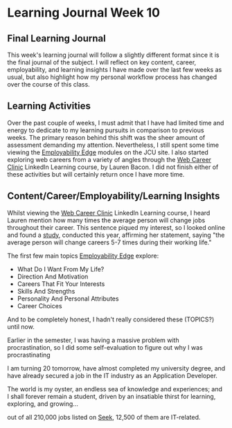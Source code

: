 # Learning Journal Week 10
## Final Learning Journal
This week's learning journal will follow a slightly different format since it is the final journal of the subject. I will reflect on key content, career, employability, and learning insights I have made over the last few weeks as usual, but also highlight how my personal workflow process has changed over the course of this class.

## Learning Activities
Over the past couple of weeks, I must admit that I have had limited time and energy to dedicate to my learning pursuits in comparison to previous weeks. The primary reason behind this shift was the sheer amount of assessment demanding my attention. Nevertheless, I still spent some time viewing the [Employability Edge](https://www.jcu.edu.au/employability-edge) modules on the JCU site. I also started exploring web careers from a variety of angles through the [Web Career Clinic](https://www.linkedin.com/learning/web-career-clinic/welcome?u=2223545) LinkedIn Learning course, by Lauren Bacon. I did not finish either of these activities but will certainly return once I have more time.

## Content/Career/Employability/Learning Insights
Whilst viewing the [Web Career Clinic](https://www.linkedin.com/learning/web-career-clinic/welcome?u=2223545) LinkedIn Learning course, I heard Lauren mention how many times the average person will change jobs throughout their career. This sentence piqued my interest, so I looked online and found a [study](https://novoresume.com/career-blog/career-change-statistics), conducted this year, affirming her statement, saying "the average person will change careers 5-7 times during their working life." 

The first few main topics [Employability Edge](https://www.jcu.edu.au/employability-edge) explore:
- What Do I Want From My Life?
- Direction And Motivation
- Careers That Fit Your Interests
- Skills And Strengths
- Personality And Personal Attributes
- Career Choices

And to be completely honest, I hadn't really considered these (TOPICS?) until now. 

Earlier in the semester, I was having a massive problem with procrastination, so I did some self-evaluation to figure out why I was procrastinating


I am turning 20 tomorrow, have almost completed my university degree, and have already secured a job in the IT industry as an Application Developer.

The world is my oyster, an endless sea of knowledge and experiences; and I shall forever remain a student, driven by an insatiable thirst for learning, exploring, and growing...

out of all 210,000 jobs listed on [Seek](https://www.seek.com.au/), 12,500 of them are IT-related.